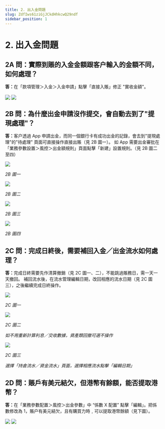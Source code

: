 ```yaml
---
title: 2. 出入金問題
slug: ZdfIws61ziGjJCkdHhkcwQ29ndf
sidebar_position: 1
---
```



# 2. 出入金問題

## 2A 問：實際到賬的入金金額跟客户輸入的金額不同，如何處理？

<b>答：</b>在「款項管理＞入金＞入金申請」點擊「直接入賬」修正 "實收金額"。

<img src="/assets/Wy8BbdtidoMPhXxt2CociBE9ntf.png" src-width="2380" src-height="696" align="center"/>

<img src="/assets/Fe1Bb1Aqho4FU7x2QDmcMQp2nth.png" src-width="2380" src-height="1426" align="center"/>

## 2B 問：為什麼出金申請沒作提交，會自動去到了"提現處理"？

<b>答：</b>客户透過 App 申請出金，而同一個銀行卡有成功出金的記錄，會去到"提現處理"的"待處理" 頁面可直接操作直接出賬（見 2B 圖一）。
如 App 需要出金審批在「業務參數設置＞風控＞出金額規則」頁面點擊「新建」設置規則。（見 2B 圖二至四）

<img src="/assets/Hvo1bJvqPo2rV8x9SuAcVgOrnlf.png" src-width="2760" src-height="750" align="center"/>

<em>2B 圖一</em>

<img src="/assets/KRzmbaKzLooIvxxeafEcQG8UnBe.png" src-width="2760" src-height="1368" align="center"/>

<em>2B 圖二</em>

<img src="/assets/QQR9b9z00oRQCFxlB3ecztyXnu5.png" src-width="2386" src-height="1352" align="center"/>

<em>2B 圖三</em>

<img src="/assets/NsqFbJuN0oYKaUxa11LcQKqdnie.png" src-width="2364" src-height="540" align="center"/>

<em>2B 圖四</em>

## 2C 問：完成日終後，需要補回入金／出金流水如何處理？

<b>答：</b>完成日終需要先作清算撤銷（見 2C 圖一、二），不能跳過賬務日，需一天一天撤回。 
補回流水後，在流水管理編輯日期，改回相應的流水日期（見 2C 圖三），之後繼續完成日終操作。

<img src="/assets/FTkzbrxAhouXjFxU7pacXKmunPd.png" src-width="2858" src-height="1418" align="center"/>

<em>2C 圖一</em>

<img src="/assets/XsvlbWDydouJC1xwXRycnlxGnEe.png" src-width="2390" src-height="1420" align="center"/>

<em>2C 圖二</em>

<em>如不用重新計算利息／交收數據，資產類回撤可選不操作</em>

<img src="/assets/PwFkbWTNfo7RWXxXUtqcWYwunYc.png" src-width="2392" src-height="972" align="center"/>

<em>2C 圖三</em>

<em>選擇「持倉流水／資金流水」頁面，選擇相應流水點擊「編輯日期」</em>

## 2D 問：賬戶有美元結欠，但港幣有餘額，能否提取港幣？

<b>答：</b>在「業務參數配置＞風控＞出金參數」中 “係數 X 配置” 點擊「編輯」。把係數修改為 1，賬户有美元結欠，且有購買力時﹐可以提取港幣餘額（見下圖）。

<img src="/assets/P3zobrzbcoEU90xUdN0cxeoTnhf.png" src-width="2826" src-height="1438" align="center"/>

<img src="/assets/HoYHbTspjos9Ayxm2yAcZUctn3P.png" src-width="2206" src-height="1160" align="center"/>

